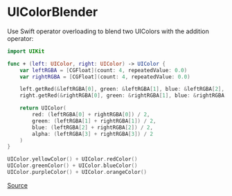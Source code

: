 # UIColorBlender

Use Swift operator overloading to blend two UIColors with the addition operator:

```swift
import UIKit

func + (left: UIColor, right: UIColor) -> UIColor {
    var leftRGBA = [CGFloat](count: 4, repeatedValue: 0.0)
    var rightRGBA = [CGFloat](count: 4, repeatedValue: 0.0)

    left.getRed(&leftRGBA[0], green: &leftRGBA[1], blue: &leftRGBA[2], alpha: &leftRGBA[3])
    right.getRed(&rightRGBA[0], green: &rightRGBA[1], blue: &rightRGBA[2], alpha: &rightRGBA[3])

    return UIColor(
        red: (leftRGBA[0] + rightRGBA[0]) / 2,
        green: (leftRGBA[1] + rightRGBA[1]) / 2,
        blue: (leftRGBA[2] + rightRGBA[2]) / 2,
        alpha: (leftRGBA[3] + rightRGBA[3]) / 2
    )
}

UIColor.yellowColor() + UIColor.redColor()
UIColor.greenColor() + UIColor.blueColor()
UIColor.purpleColor() + UIColor.orangeColor()
```

[Source](https://gist.github.com/jas/d26de56c47d320567b19)
